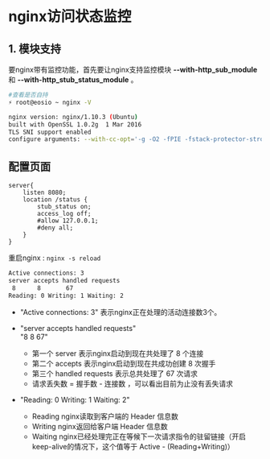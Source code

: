 # nginx访问状态监控

## 1. 模块支持

要nginx带有监控功能，首先要让nginx支持监控模块 **--with-http_sub_module** 和 **--with-http_stub_status_module** 。

```bash
#查看是否自持
⚡ root@eosio ~ nginx -V

nginx version: nginx/1.10.3 (Ubuntu)
built with OpenSSL 1.0.2g  1 Mar 2016
TLS SNI support enabled
configure arguments: --with-cc-opt='-g -O2 -fPIE -fstack-protector-strong -Wformat -Werror=format-security -Wdate-time -D_FORTIFY_SOURCE=2' --with-ld-opt='-Wl,-Bsymbolic-functions -fPIE -pie -Wl,-z,relro -Wl,-z,now' --prefix=/usr/share/nginx --conf-path=/etc/nginx/nginx.conf --http-log-path=/var/log/nginx/access.log --error-log-path=/var/log/nginx/error.log --lock-path=/var/lock/nginx.lock --pid-path=/run/nginx.pid --http-client-body-temp-path=/var/lib/nginx/body --http-fastcgi-temp-path=/var/lib/nginx/fastcgi --http-proxy-temp-path=/var/lib/nginx/proxy --http-scgi-temp-path=/var/lib/nginx/scgi --http-uwsgi-temp-path=/var/lib/nginx/uwsgi --with-debug --with-pcre-jit --with-ipv6 --with-http_ssl_module --with-http_stub_status_module --with-http_realip_module --with-http_auth_request_module --with-http_addition_module --with-http_dav_module --with-http_geoip_module --with-http_gunzip_module --with-http_gzip_static_module --with-http_image_filter_module --with-http_v2_module --with-http_sub_module --with-http_xslt_module --with-stream --with-stream_ssl_module --with-mail --with-mail_ssl_module --with-threads
```

## 配置页面

```nginx
server{
    listen 8080;
    location /status {
        stub_status on;
        access_log off;
        #allow 127.0.0.1;
        #deny all;
    }
}
```

重启nginx : `nginx -s reload`

```txt
Active connections: 3
server accepts handled requests
 8      8       67
Reading: 0 Writing: 1 Waiting: 2
```

- "Active connections: 3" 表示nginx正在处理的活动连接数3个。

- "server accepts handled requests"  
  "8      8       67"
  - 第一个 server 表示nginx启动到现在共处理了 8 个连接
  - 第二个 accepts 表示nginx启动到现在共成功创建 8 次握手
  - 第三个 handled requests 表示总共处理了 67 次请求
  - 请求丢失数 = 握手数 - 连接数 ，可以看出目前为止没有丢失请求

- "Reading: 0 Writing: 1 Waiting: 2"
  - Reading nginx读取到客户端的 Header 信息数
  - Writing nginx返回给客户端 Header 信息数
  - Waiting nginx已经处理完正在等候下一次请求指令的驻留链接（开启keep-alive的情况下，这个值等于 Active - (Reading+Writing)）

